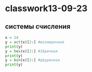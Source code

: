 # classwork13-09-23
## системы счисления

``` python
x = 14
y = oct(x)[2:] #восмиричная
print(y)
y = hex(x)[2:] #16ричная
print(y)
y = bin(x)[2:] #двуричная
print(y)
```
